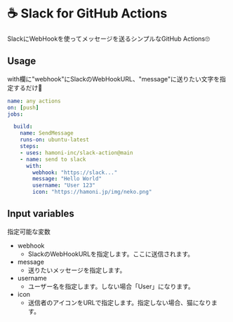 # ☕ Slack for GitHub Actions
SlackにWebHookを使ってメッセージを送るシンプルなGitHub Actions🙄

## Usage
with欄に"webhook"にSlackのWebHookURL、"message"に送りたい文字を指定するだけ🧻

```yaml
name: any actions
on: [push]
jobs:

  build:
    name: SendMessage
    runs-on: ubuntu-latest
    steps:
    - uses: hamoni-inc/slack-action@main
    - name: send to slack
      with:
        webhook: "https://slack..."
        message: "Hello World"
        username: "User 123"
        icon: "https://hamoni.jp/img/neko.png"
```

## Input variables
指定可能な変数

- webhook
  - SlackのWebHookURLを指定します。ここに送信されます。
- message
  - 送りたいメッセージを指定します。
- username
  - ユーザー名を指定します。しない場合「User」になります。
- icon
  - 送信者のアイコンをURLで指定します。指定しない場合、猫になります。